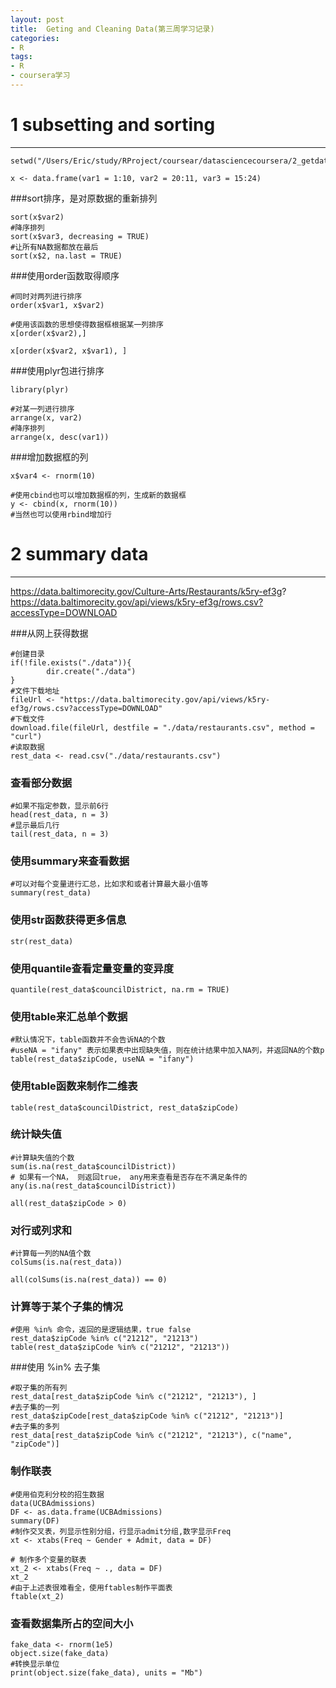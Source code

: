 ```yaml
---
layout: post
title:  Geting and Cleaning Data(第三周学习记录)
categories:
- R
tags:
- R
- coursera学习
---
```


# 1 subsetting and sorting

***

```{r}
setwd("/Users/Eric/study/RProject/coursear/datasciencecoursera/2_getdata/week3")

x <- data.frame(var1 = 1:10, var2 = 20:11, var3 = 15:24)
```

###sort排序，是对原数据的重新排列

```{r}
sort(x$var2)
#降序排列
sort(x$var3, decreasing = TRUE)
#让所有NA数据都放在最后
sort(x$2, na.last = TRUE)
```


###使用order函数取得顺序
```{r}
#同时对两列进行排序
order(x$var1, x$var2)

#使用该函数的思想使得数据框根据某一列排序
x[order(x$var2),]

x[order(x$var2, x$var1), ]
```


###使用plyr包进行排序
```{r}
library(plyr)

#对某一列进行排序
arrange(x, var2)
#降序排列
arrange(x, desc(var1))

```

###增加数据框的列
```{r}
x$var4 <- rnorm(10)

#使用cbind也可以增加数据框的列，生成新的数据框
y <- cbind(x, rnorm(10))
#当然也可以使用rbind增加行

```

# 2 summary data

****

https://data.baltimorecity.gov/Culture-Arts/Restaurants/k5ry-ef3g?
https://data.baltimorecity.gov/api/views/k5ry-ef3g/rows.csv?accessType=DOWNLOAD

###从网上获得数据
```{r}
#创建目录
if(!file.exists("./data")){
        dir.create("./data")
}
#文件下载地址
fileUrl <- "https://data.baltimorecity.gov/api/views/k5ry-ef3g/rows.csv?accessType=DOWNLOAD"
#下载文件
download.file(fileUrl, destfile = "./data/restaurants.csv", method = "curl")
#读取数据
rest_data <- read.csv("./data/restaurants.csv")
```

### 查看部分数据

```{r}
#如果不指定参数，显示前6行
head(rest_data, n = 3)
#显示最后几行
tail(rest_data, n = 3)
```

### 使用summary来查看数据
```{r}
#可以对每个变量进行汇总，比如求和或者计算最大最小值等
summary(rest_data)

```

### 使用str函数获得更多信息
```{r}
str(rest_data)

```
### 使用quantile查看定量变量的变异度

```{r}
quantile(rest_data$councilDistrict, na.rm = TRUE)
```


### 使用table来汇总单个数据
```{r}
#默认情况下，table函数并不会告诉NA的个数
#useNA = "ifany" 表示如果表中出现缺失值，则在统计结果中加入NA列，并返回NA的个数p
table(rest_data$zipCode, useNA = "ifany")
```

### 使用table函数来制作二维表
```{r}
table(rest_data$councilDistrict, rest_data$zipCode)

```

### 统计缺失值
```{r}
#计算缺失值的个数
sum(is.na(rest_data$councilDistrict))
# 如果有一个NA， 则返回true， any用来查看是否存在不满足条件的
any(is.na(rest_data$councilDistrict))

all(rest_data$zipCode > 0)
```

### 对行或列求和

```{r}
#计算每一列的NA值个数
colSums(is.na(rest_data))

all(colSums(is.na(rest_data)) == 0)

```

### 计算等于某个子集的情况
```{r}
#使用 %in% 命令，返回的是逻辑结果，true false
rest_data$zipCode %in% c("21212", "21213")
table(rest_data$zipCode %in% c("21212", "21213"))

```

###使用 %in% 去子集
```{r}
#取子集的所有列
rest_data[rest_data$zipCode %in% c("21212", "21213"), ]
#去子集的一列
rest_data$zipCode[rest_data$zipCode %in% c("21212", "21213")]
#去子集的多列
rest_data[rest_data$zipCode %in% c("21212", "21213"), c("name", "zipCode")]
```


### 制作联表
```{r}
#使用伯克利分校的招生数据
data(UCBAdmissions)
DF <- as.data.frame(UCBAdmissions)
summary(DF)
#制作交叉表，列显示性别分组，行显示admit分组,数字显示Freq
xt <- xtabs(Freq ~ Gender + Admit, data = DF)

# 制作多个变量的联表
xt_2 <- xtabs(Freq ~ ., data = DF)
xt_2
#由于上述表很难看全，使用ftables制作平面表
ftable(xt_2)
```
### 查看数据集所占的空间大小

```{r}
fake_data <- rnorm(1e5)
object.size(fake_data)
#转换显示单位
print(object.size(fake_data), units = "Mb")

```
